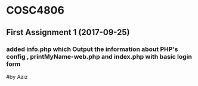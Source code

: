# COSC4806
## First Assignment 1 (2017-09-25)
### added info.php which Output the information about PHP's config , printMyName-web.php and index.php with basic login form

#by Aziz
